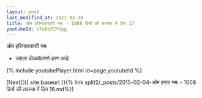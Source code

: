 ```yaml
---
layout: post
last_modified_at: 2021-03-30
title: ओम हरिनाकशायी नमः - 1008 दिनों की तपस्या में दिन 17
youtubeId: iToBsPZYHpg
---
```

 
 
 ओम हरिनाकशायी नमः  
 
 -  ज्याला डोळ्यांप्रमाणे हरण आहे 
 
  
 
  
 
 
 
 
 
 


{% include youtubePlayer.html id=page.youtubeId %}
 
[Next]({{ site.baseurl }}{% link  split2/_posts/2015-02-04-ओम हरया नमः - 1008 दिनों की तपस्या में दिन 16.md%})
 

